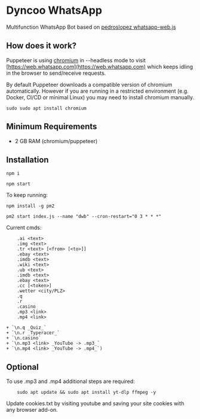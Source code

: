 # Dyncoo WhatsApp

Multifunction WhatsApp Bot based on [pedroslopez whatsapp-web.js](https://github.com/pedroslopez/whatsapp-web.js/blob/main/src/Client.js)

## How does it work?

Puppeteer is using [chromium](https://source.chromium.org/chromium/chromium/src) in --headless mode to visit [https://web.whatsapp.com](https://web.whatsapp.com) which keeps idling in the browser to send/receive requests.

By default Puppeteer downloads a compatible version of chromium automatically. However if you are running in a restricted environment (e.g. Docker, CI/CD or minimal Linux) you may need to install chromium manually.

```shell
sudo sudo apt install chromium
```

## Minimum Requirements

- 2 GB RAM (chromium/puppeteer)


## Installation

```shell
npm i
```

```shell
npm start
```

To keep running:

```shell
npm install -g pm2
```

```shell
pm2 start index.js --name "dwb" --cron-restart="0 3 * * *"
```


Current cmds:
```shell
    .ai <text>
    .img <text>
    .tr <text> [<from> [<to>]]
    .ebay <text>
    .imdb <text>
    .wiki <text>
    .ub <text>
    .imdb <text>
    .ebay <text>
    .cc [<token>]
    .wetter <city/PLZ>
    .q
    .r
    .casino
    .mp3 <link>
    .mp4 <link>
```


    + `\n.q _Quiz_`
    + `\n.r _Typeracer_`
    + `\n.casino`
    + `\n.mp3 <link> _YouTube -> .mp3_`
    + `\n.mp4 <link> _YouTube -> .mp4_`)
## Optional

To use .mp3 and .mp4 additional steps are required:

```shell
    sudo apt update && sudo apt install yt-dlp ffmpeg -y
```

Update cookies.txt by visiting youtube and saving your site cookies with any browser add-on.
